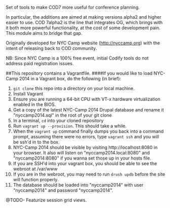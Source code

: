 Set of tools to make COD7 more useful for conference planning.

In particular, the additions are aimed at making versions alpha2 and higher easier to use. COD 7alpha2 is the line that integrates OG, which brings with it both more powerful functionality, at the cost of some development pain. This module aims to bridge that gap.

Originally developed for NYC Camp website (http://nyccamp.org) with the intent of releasing back to COD community.

NB: Since NYC Camp is a 100% free event, initial Codify tools do not address paid registration issues.

##This repository contains a Vagrantfile.
####If you would like to load NYC-Camp 2014 in a Vagrant box, do the following (in brief):


  1. `git clone` this repo into a directory on your local machine.
  2. Install Vagrant
  3. Ensure you are running a 64-bit CPU with VT-x hardware virtualization enabled in the BIOS.
  4. Get a copy of the latest NYC-Camp 2014 Drupal database and rename it "nyccamp2014.sql" in the root of your git clone
  5. In a terminal, `cd` into your cloned repository
  6. Run `vagrant up --provision`. This should take a while.
  7. When the `vagrant up` command finally dumps you back into a command prompt, assuming there were no errors, type `vagrant ssh` and you will be ssh'd in to the box.
  8. NYC-Camp 2014 should be visible by visiting http://localhost:8080 in your browser. It also will listen on "nyccamp2014.local:8080" and "nyccamp2014:8080" if you wanna set those up in your hosts file.
  9. If you are SSH'd into your vagrant box, you should be able to see the webroot at /var/www
  10. If you are in the webroot, you may need to run `drush updb` before the site will function properly.
  11. The database should be loaded into "nyccamp2014" with user "nyccamp2014" and password "nyccamp2014".

@TODO- Featurize session grid views.
